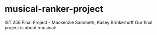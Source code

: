 # musical-ranker-project
IST 256 Final Project - Mackenzie Sammeth, Kasey Brinkerhoff
Our final project is about :musical:
